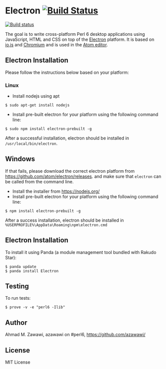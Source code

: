 # Electron [![Build Status](https://travis-ci.org/azawawi/perl6-electron.svg?branch=master)](https://travis-ci.org/azawawi/perl6-electron)
[![Build status](https://ci.appveyor.com/api/projects/status/github/azawawi/perl6-electron?svg=true)](https://ci.appveyor.com/project/azawawi/perl6-electron/branch/master)

The goal is to write cross-platform Perl 6 desktop applications using
JavaScript, HTML and CSS on top of the [Electron](https://github.com/atom/electron) platform. It is based on [io.js](http://iojs.org) and [Chromium](http://www.chromium.org) and is used in
 the [Atom editor](https://github.com/atom/atom).

## Electron Installation

Please follow the instructions below based on your platform:

### Linux

- Install nodejs using apt
```
$ sudo apt-get install nodejs
```
- Install pre-built electron for your platform using the following command
  line:
```
$ sudo npm install electron-prebuilt -g
```

After a successful installation, electron should be installed in
``/usr/local/bin/electron``.

## Windows

If that fails, please download the correct electron platform from
https://github.com/atom/electron/releases. and make sure that ```electron```
can be called from the command line.

- Install the installer from https://nodejs.org/
- Install pre-built electron for your platform using the following command
  line:
```
$ npm install electron-prebuilt -g
```


After a success installation, electron should be installed in
``%USERPROFILE%\AppData\Roaming\npm\electron.cmd``

## Electron Installation

To install it using Panda (a module management tool bundled with Rakudo Star):

```
$ panda update
$ panda install Electron
```

## Testing

To run tests:

```
$ prove -v -e "perl6 -Ilib"
```

## Author

Ahmad M. Zawawi, azawawi on #perl6, https://github.com/azawawi/

## License

MIT License
